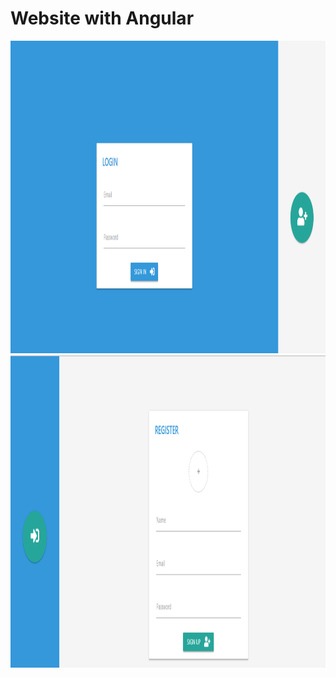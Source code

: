 # Website with Angular

<img src="./inf/login.PNG" alt="Sign in" height="500" width="800">
<img src="./inf/Capture.PNG" alt="Sign in" height="500" width="800">
